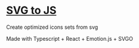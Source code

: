 # [SVG to JS](https://lucaslos.github.io/svg-to-js)

Create optimized icons sets from svg

Made with Typescript + React + Emotion.js + SVGO

